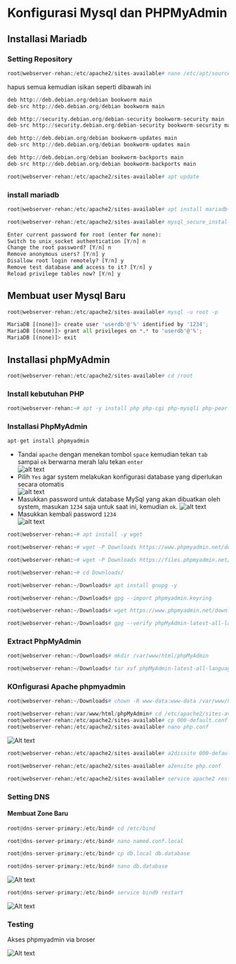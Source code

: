 # Konfigurasi Mysql dan PHPMyAdmin

## Installasi Mariadb

### Setting Repository

```py
root@webserver-rehan:/etc/apache2/sites-available# nano /etc/apt/sources.list
```
hapus semua kemudian isikan seperti dibawah ini

```py
deb http://deb.debian.org/debian bookworm main
deb-src http://deb.debian.org/debian bookworm main

deb http://security.debian.org/debian-security bookworm-security main
deb-src http://security.debian.org/debian-security bookworm-security main

deb http://deb.debian.org/debian bookworm-updates main
deb-src http://deb.debian.org/debian bookworm-updates main

deb http://deb.debian.org/debian bookworm-backports main
deb-src http://deb.debian.org/debian bookworm-backports main

```
```py
root@webserver-rehan:/etc/apache2/sites-available# apt update
```
### install mariadb

```py
root@webserver-rehan:/etc/apache2/sites-available# apt install mariadb-server mariadb-client -y
```

```py
root@webserver-rehan:/etc/apache2/sites-available# mysql_secure_installation
```
```py
Enter current password for root (enter for none):  
Switch to unix_socket authentication [Y/n] n  
Change the root password? [Y/n] n  
Remove anonymous users? [Y/n] y
Disallow root login remotely? [Y/n] y  
Remove test database and access to it? [Y/n] y  
Reload privilege tables now? [Y/n] y  
```
## Membuat user Mysql Baru

```py
root@webserver-rehan:/etc/apache2/sites-available# mysql -u root -p
```

```py
MariaDB [(none)]> create user 'userdb'@'%' identified by '1234';
MariaDB [(none)]> grant all privileges on *.* to 'userdb'@'%';
MariaDB [(none)]> exit
```

## Installasi phpMyAdmin

```py
root@webserver-rehan:/etc/apache2/sites-available# cd /root
```
### Install kebutuhan PHP

```py
root@webserver-rehan:~# apt -y install php php-cgi php-mysqli php-pear php-mbstring libapache2-mod-php php-common php-phpseclib php-mysql
```
### Installasi PhpMyAdmin

```py
apt-get install phpmyadmin
```  
- Tandai `apache` dengan menekan tombol `space` kemudian tekan `tab` sampai `ok` berwarna merah lalu tekan `enter`  
![alt text](image.png)  
- Pilih `Yes` agar system melakukan konfigurasi database yang diperlukan secara otomatis  
![alt text](image-1.png)  
- Masukkan password untuk database MySql yang akan dibuatkan oleh system, masukan `1234` saja untuk saat ini, kemudian `ok`. 
![alt text](image-2.png)  
- Masukkan kembali password `1234`  
![alt text](image-3.png)


```py
root@webserver-rehan:~# apt install -y wget
```
```py
root@webserver-rehan:~# wget -P Downloads https://www.phpmyadmin.net/downloads/phpMyAdmin-latest-all-languages.tar.gz
```
```py
root@webserver-rehan:~# wget -P Downloads https://files.phpmyadmin.net/phpmyadmin.keyring
```
```py
root@webserver-rehan:~# cd Downloads/
```
```py
root@webserver-rehan:~/Downloads# apt install gnupg -y
```
```py
root@webserver-rehan:~/Downloads# gpg --import phpmyadmin.keyring
```

```py
root@webserver-rehan:~/Downloads# wget https://www.phpmyadmin.net/downloads/phpMyAdmin-latest-all-languages.tar.gz.asc
```

```py
root@webserver-rehan:~/Downloads# gpg --verify phpMyAdmin-latest-all-languages.tar.gz.asc
```

### Extract PhpMyAdmin

```py
root@webserver-rehan:~/Downloads# mkdir /var/www/html/phpMyAdmin
```
```py
root@webserver-rehan:~/Downloads# tar xvf phpMyAdmin-latest-all-languages.tar.gz --strip-components=1 -C /var/www/html/phpMyAdmin
```
### KOnfigurasi Apache phpmyadmin

```py
root@webserver-rehan:~/Downloads# chown -R www-data:www-data /var/www/html/phpMyAdmin
```
```py
root@webserver-rehan:/var/www/html/phpMyAdmin# cd /etc/apache2/sites-available/
root@webserver-rehan:/etc/apache2/sites-available# cp 000-default.conf php.conf
root@webserver-rehan:/etc/apache2/sites-available# nano php.conf
```  
![Alt text](image-28.png)
```py
root@webserver-rehan:/etc/apache2/sites-available# a2dissite 000-default.conf
```
```py
root@webserver-rehan:/etc/apache2/sites-available# a2ensite php.conf
```
```py
root@webserver-rehan:/etc/apache2/sites-available# service apache2 restart
```

### Setting DNS

#### Membuat Zone Baru

```py
root@dns-server-primary:/etc/bind# cd /etc/bind
```
```py
root@dns-server-primary:/etc/bind# nano named.conf.local
```
```py
root@dns-server-primary:/etc/bind# cp db.local db.database
```
```py
root@dns-server-primary:/etc/bind# nano db.database
```
![Alt text](image-30.png)

```py
root@dns-server-primary:/etc/bind# service bind9 restart
```

![Alt text](image-29.png)
### Testing 

Akses phpmyadmin via broser

![Alt text](image-31.png)

